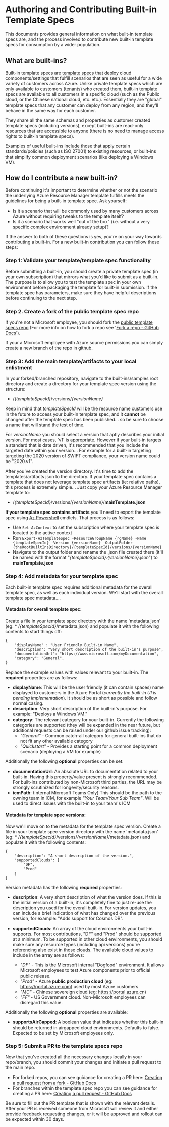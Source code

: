 # Authoring and Contributing Built-in Template Specs

This documents provides general information on what built-in template specs are, and the process involved to contribute new built-in template specs for consumption by a wider population.

## What are built-ins?
Built-in template specs are [template specs](https://docs.microsoft.com/en-us/azure/azure-resource-manager/templates/template-specs?tabs=azure-powershell) that deploy cloud components/settings that fulfill scenarios that are seen as useful for a wide variety of customers across Azure. Unlike private template specs which are only available to customers (tenants) who created them, built-in template specs are available to all customers in a specific cloud (such as the Public cloud, or the Chinese national cloud, etc. etc.). Essentially they are "global" template specs that any customer can deploy from any region, and they'll behave in the same way for each customer.

They share all the same schemas and properties as customer created template specs (including versions), except built-ins are read-only resources that are accessible to anyone (there is no need to manage access rights to built-in template specs).

Examples of useful built-ins include those that apply certain standards/policies (such as ISO 27001) to existing resources, or built-ins that simplify common deployment scenarios (like deploying a Windows VM).

## How do I contribute a new built-in?

Before continuing it's important to determine whether or not the scenario the underlying Azure Resource Manager template fulfills meets the guidelines for being a built-in template spec. Ask yourself:

 - Is it a scenario that will be commonly used by many customers across Azure without requiring tweaks to the template itself?
 - Is it a scenario that works well "out of the box" (i.e. without a very specific complex environment already setup)?

If the answer to both of these questions is yes, you're on your way towards contributing a built-in. For a new built-in contribution you can follow these steps:

### Step 1: Validate your template/template spec functionality 

Before submitting a built-in, you should create a private template spec (in your own subscription) that mirrors what you'd like to submit as a built-in. The purpose is to allow you to test the template spec in your own environment before packaging the template for built-in submission. If the template spec has parameters, make sure they have helpful descriptions before continuing to the next step.

### Step 2. Create a fork of the public template spec repo

If you're not a Microsoft employee, you should fork the [public template specs repo](https://github.com/Azure/template-specs/tree/master) (For more info on how to fork a repo see '[Fork a repo - GitHub Docs](https://docs.github.com/en/get-started/quickstart/fork-a-repo)').

If your a Microsoft employee with Azure source permissions you can simply create a new branch of the repo in github.

### Step 3: Add the main template/artifacts to your local enlistment

In your forked/branched repository, navigate to the built-ins/samples root directory and create a directory for your template spec version using the structure:

* /*{templateSpecId}*/versions/*{versionName}*

Keep in mind that *templateSpecId* will be the resource name customers use in the future to access your built-in template spec, and it **cannot** be changed after the template spec has been published... so be sure to choose a name that will stand the test of time.

For *versionName* you should select a version that aptly describes your initial version. For most cases, 'v1' is appropriate. However if your built-in targets a standard that is date driven, it's recommended that you include the targeted date within your version... For example for a built-in targeting targeting the 2020 version of SWIFT compliance, your version name could be "2020.v1".

After you've created the version directory. It's time to add the templates/artifacts json to the directory. If your template spec contains a template that does not leverage template spec artifacts (ie: relative paths), this process is extremely simple... Just copy your Azure Resource Manager template to:

* /*{templateSpecId}*/versions/*{versionName}*/**mainTemplate.json**

**If your template spec contains artifacts** you'll need to export the template spec using [Az Powershell](https://docs.microsoft.com/en-us/powershell/azure/new-azureps-module-az) cmdlets. That process is as follows:

* Use `Set-AzContext` to set the subscription where your template spec is located to the active context
* Run `Export-AzTemplateSpec -ResourceGroupName {rgName} -Name {templateSpecId} -Version {versionName} -OutputFolder {theRootBuiltInsDirectory}/{templateSpecId}/versions/{versionName}`
* Navigate to the output folder and rename the .json file created there (it'll be named with the format "*{templateSpecId}.{versionName}.json*") to **mainTemplate.json**

### Step 4: Add metadata for your template spec

Each built-in template spec requires additional metadata for the overall template spec, as well as each individual version. We'll start with the overall template spec metadata....

#### Metadata for overall template spec:
Create a file in your template spec directory with the name 'metadata.json' (eg: * /*{templateSpecId}*/metadata.json) and populate it with the following contents to start things off:

    {
        "displayName" : "User Friendly Built-in Name",
        "description": "Very short description of the built-in's purpose",
        "documentationUrl": "https://www.microsoft.com/myDocumentation",
        "category": "General",
    }

Replace the example values with values relevant to your built-in. The **required** properties are as follows:

* **displayName**: This will be the user friendly (it can contain spaces) name displayed to customers in the Azure Portal (*currently the built-in UI is pending implementation*). It should be as short as possible and follow normal casing.
* **description**: Very short description of the built-in's purpose. For example: "Deploys a Windows VM."
* **category**: The relevant category for your built-in. Currently the following categories are supported (they will be expanded in the near future, but additional requests can be raised under our github issue tracking):
  * *"General"* - Common catch-all category for general built-ins that do not fit any other available category
  * *"Quickstart"* - Provides a starting point for a common deployment scenario (deploying a VM for example)

Additionally the following **optional** properties can be set:

* **documentationUrl**: An absolute URL to documentation related to your built-in. Having this property/value present is strongly recommended. For built-ins contributed by non-Microsoft third parties, the URL may be strongly scrutinized for longevity/security reasons. 
* **icmPath**:  (Internal Microsoft Teams Only) This should be the path to the owning team in ICM, for example *"Your Team/Your Sub Team"*. Will be used to direct issues with the built-in to your team's ICM

#### Metadata for template spec versions:
Now we'll move on to the metadata for the template spec version. Create a file in your template spec version directory with the name 'metadata.json' (eg: * /*{templateSpecId}*/versions/*{versionName}*/metadata.json) and populate it with the following contents:

    {
        "description": "A short description of the version.",
        "supportedClouds": [
            "DF",
            "Prod"
        ]
    }

Version metadata has the following **required** properties:

* **description**: A very short description of what the version does. If this is the initial version of a built-in, it's completely fine to just re-use the description you used for the overall built-in. For version updates, you can include a brief indication of what has changed over the previous version, for example: "Adds support for Cosmos DB".
* **supportedClouds**: An array of the cloud environments your built-in supports. For most contributions, "DF" and "Prod" should be supported at a minimum. To be supported in other cloud environments, you should make sure any resource types (including api versions) you're referencing also exist in those clouds. The available cloud values to include in the array are as follows:

  * *"DF"* - This is the Microsoft internal "Dogfood" environment. It allows Microsoft employees to test Azure components prior to official public release.
  * *"Prod"* - Azure **public production cloud** (eg: https://portal.azure.com) used by most Azure customers.
  * *"MC"* - Chinese sovereign cloud (eg: https://portal.azure.cn)
  * *"FF"* - US Government cloud. Non-Microsoft employees can disregard this value.

Additionally the following **optional** properties are available:

* **supportsAirGapped**: A boolean value that indicates whether this built-in should be returned in airgapped cloud environments. Defaults to false. Expected to be set by Microsoft employees only.

### Step 5: Submit a PR to the template specs repo

Now that you've created all the necessary changes locally in your repo/branch, you should commit your changes and initiate a pull request to the main repo.

* For forked repos, you can see guidance for creating a PR here: [Creating a pull request from a fork - GitHub Docs](https://docs.github.com/en/github/collaborating-with-pull-requests/proposing-changes-to-your-work-with-pull-requests/creating-a-pull-request-from-a-fork)
* For branches within the template spec repo you can see guidance for creating a PR here: [Creating a pull request - GitHub Docs](https://docs.github.com/en/github/collaborating-with-pull-requests/proposing-changes-to-your-work-with-pull-requests/creating-a-pull-request)

Be sure to fill out the PR template that is shown with the relevant details. After your PR is received someone from Microsoft will review it and either provide feedback requesting changes, or it will be approved and rollout can be expected within 30 days. 
